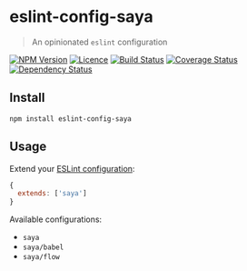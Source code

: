 # eslint-config-saya
> An opinionated `eslint` configuration

[![NPM Version][npm-img]][npm-link]
[![Licence][licence-img]][licence-link]
[![Build Status][travis-img]][travis-link]
[![Coverage Status][codecov-img]][codecov-link]
[![Dependency Status][gemnasium-img]][gemnasium-link]


## Install

```
npm install eslint-config-saya
```


## Usage

Extend your [ESLint configuration](http://eslint.org/docs/user-guide/configuring.html):

```js
{
  extends: ['saya']
}
```

Available configurations:
- `saya`
- `saya/babel`
- `saya/flow`


[npm-img]: https://img.shields.io/npm/v/eslint-config-saya.svg?style=flat-square
[npm-link]: https://www.npmjs.com/package/eslint-config-saya

[licence-img]: https://img.shields.io/npm/l/eslint-config-saya.svg?style=flat-square
[licence-link]: LICENCE.md

[travis-img]: https://img.shields.io/travis/SimonDegraeve/eslint-config-saya.svg?style=flat-square
[travis-link]: https://travis-ci.org/SimonDegraeve/eslint-config-saya

[codecov-img]: https://img.shields.io/codecov/c/github/SimonDegraeve/eslint-config-saya/master.svg?style=flat-square
[codecov-link]: https://codecov.io/github/SimonDegraeve/eslint-config-saya?branch=master

[gemnasium-img]: https://img.shields.io/gemnasium/SimonDegraeve/eslint-config-saya.svg?style=flat-square
[gemnasium-link]: https://gemnasium.com/github.com/SimonDegraeve/eslint-config-saya
